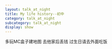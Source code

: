 ```yaml
---
layout: talk_at_night
title: My life history--初中
category: talk_at_night
subcategory: talk_at_night
display: show
---
```


<!-- more -->









多玩MC盒子建地图
去他家后丢钱
过生日请去外面吃饭
